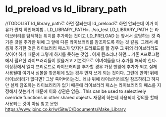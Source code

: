 # ld_preload vs ld_library_path
//TODOLIST ld_library_path로 하면 잘되는데 ld_preload로 하면 안되는데 이거 이유가 뭔지 확인해야함..
LD_LIBRARY_PATH=. ./so_test
LD_LIBRARY_PATH 는 라이브러리를 탐색하는 위치를 추가하는 것이고 LD_PRELOAD 는 앞서서 로딩하는 것 즉 기존 것을 추가한 뒤에 그 앞에 다른 라이브러리를 참조하도록 하는 것 같음. 그래서 새롭게 추가한 것은 라이브러리 패스가 맞지만 프리로드를 할 경우 그 뒤의 라이브러리도 찾아야 하기 때문에 그렇게 하지를 못하는 것임..
이게 뭔소리냐 하면... 기존 A프로그램에서 필요한 라이브러리들이 있을거고 기본적으로 이녀석들을 다 추가를 해놔야 한다. 이상황에서 엘디 프리로드로 라이브러리를 추가할 경우 가장 맨앞에 추가가 되고 실제 사용될대 여기서 심볼을 찾은뒤에 있는 경우 먼저 쓰게 되는 것이다. 그런데 만약! 뒤에 라이브러리가 없다면? 그냥 죽어버리는것.. 왜냐 뒤에 라이브러리르릴 참조하려고 하지만 실제 참조하는 라이브러리가 없기 때문에 라이브러리 패스는 라이브러리의 패스를 지정해서 찾는거기 때문에 이와 상관은 없음..
This can be used to selectively override functions in other shared objects.
재정의 하는데 사용되지 정의를 할때 사용되는 것이 아님
참고 문헌
https://www.joinc.co.kr/w/Site/C/Documents/Make_Library

